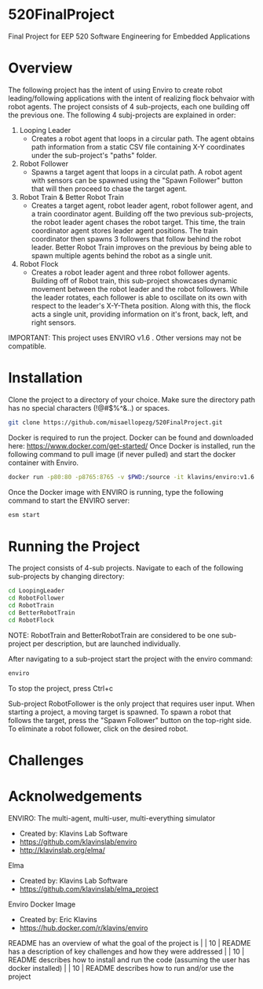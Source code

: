 # 520FinalProject
Final Project for EEP 520 Software Engineering for Embedded Applications

# Overview
The following project has the intent of using Enviro to create robot leading/following applications with the intent of realizing flock behvaior with robot agents. The project consists of 4 sub-projects, each one building off the previous one. 
The following 4 subj-projects are explained in order:

1. Looping Leader
   - Creates a robot agent that loops in a circular path. The agent obtains path information from a static CSV file containing X-Y coordinates under the sub-project's "paths" folder. 
2. Robot Follower 
   - Spawns a target agent that loops in a circulat path. A robot agent with sensors can be spawned using the "Spawn Follower" button that will then proceed to chase the target agent. 
3. Robot Train & Better Robot Train
   - Creates a target agent, robot leader agent, robot follower agent, and a train coordinator agent. Building off the two previous sub-projects, the robot leader agent chases the robot target. This time, the train coordinator agent stores leader agent positions. The train coordinator then spawns 3 followers that follow behind the robot leader. Better Robot Train improves on the previous by being able to spawn multiple agents behind the robot as a single unit. 
4. Robot Flock 
   - Creates a robot leader agent and three robot follower agents. Building off of Robot train, this sub-project showcases dynamic movement between the robot leader and the robot followers. While the leader rotates, each follower is able to oscillate on its own with respect to the leader's X-Y-Theta position. Along with this, the flock acts a single unit, providing information on it's front, back, left, and right sensors.  

IMPORTANT: This project uses ENVIRO v1.6 . Other versions may not be compatible.

# Installation
Clone the project to a directory of your choice. Make sure the directory path has no special characters (!@#$%^&..) or spaces. 
```bash
git clone https://github.com/misaellopezg/520FinalProject.git
```

Docker is required to run the project. Docker can be found and downloaded here: https://www.docker.com/get-started/
Once Docker is installed, run the following command to pull image (if never pulled) and start the docker container with Enviro. 
```bash
docker run -p80:80 -p8765:8765 -v $PWD:/source -it klavins/enviro:v1.6 bash
```

Once the Docker image with ENVIRO is running, type the following command to start the ENVIRO server:
```bash
esm start
```

# Running the Project
The project consists of 4-sub projects. Navigate to each of the following sub-projects by changing directory: 
```bash
cd LoopingLeader
cd RobotFollower
cd RobotTrain
cd BetterRobotTrain
cd RobotFlock
```
NOTE: RobotTrain and BetterRobotTrain are considered to be one sub-project per description, but are launched individually. 

After navigating to a sub-project start the project with the enviro command: 
```bash
enviro
```
To stop the project, press Ctrl+c

Sub-project RobotFollower is the only project that requires user input. When starting a project, a moving target is spawned. To spawn a robot that follows the target, press the "Spawn Follower" button on the top-right side. To eliminate a robot follower, click on the desired robot. 

# Challenges

# Acknolwedgements
ENVIRO: The multi-agent, multi-user, multi-everything simulator
- Created by: Klavins Lab Software
- https://github.com/klavinslab/enviro
- http://klavinslab.org/elma/

Elma
- Created by: Klavins Lab Software
- https://github.com/klavinslab/elma_project

Enviro Docker Image
- Created by: Eric Klavins
- https://hub.docker.com/r/klavins/enviro

README has an overview of what the goal of the project is                                                                                                   |
| 10     | README has a description of key challenges and how they were addressed                                                                                      |
| 10     | README describes how to install and run the code (assuming the user has docker installed)                                                                   |
| 10     | README describes how to run and/or use the project                                                                                                            
